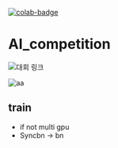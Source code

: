 [![colab-badge](https://user-images.githubusercontent.com/79159191/181145349-7c08a358-bcc2-4b9f-85db-04cb77e8fb84.svg)](https://colab.research.google.com/drive/1YxTexkEiq5AxWNYXc037kCx3UFKFPTlz?usp=sharing)

# AI_competition

![대회 링크](https://aichallenge.or.kr/competition/detail/1)

![aa](https://user-images.githubusercontent.com/79159191/178395302-0694c9be-47d7-48c3-9893-3d03e03d4ad3.jpg)

## train
* if not multi gpu
* Syncbn -> bn
